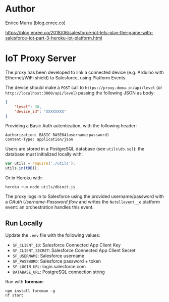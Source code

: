 # Author

Enrico Murru (blog.enree.co)

https://blog.enree.co/2018/06/salesforce-iot-lets-play-the-game-with-salesforce-iot-part-3-heroku-iot-platform.html


# IoT Proxy Server

The proxy has been developed to link a connected device (e.g. Arduino with Ethernet/WiFi shield) to Salesforce, using Platform Events.

The device should make a `POST` call to `https://proxy.doma.in/api/level` (or `http://localhost:3000/api/level`) passing the following JSON as body:

```json
{
    "level": 30,
    "device_id": "XXXXXXXX"
}
```

Providing a Basic Auth autentication, with the following header:

```
Authorization: BASIC BASE64(username:password)
Content-Type: application/json
```

Users are stored in a PostgreSQL database (see `utils\db.sql`): the database must  initialized locally with:

```javascript
var utils = require('./utils');
utils.initDB();
```

Or in Heroku with:

```
heroku run node utils/dbinit.js
```


The proxy logs in to Salesforce using the provided username/password with a *OAuth Username-Password flow* and writes the `Nutellevent__e` platform event: an orchestration handles this event.

## Run Locally
Update the `.env` file with the following values:

* `SF_CLIENT_ID`: Salesforce Connected App Client Key
* `SF_CLIENT_SECRET`: Salesforce Connected App Client Secret
* `SF_USERNAME`: Salesforce username
* `SF_PASSWORD`: Salesforce password + token
* `SF_LOGIN_URL`: login.salesforce.com
* `DATABASE_URL`: PostgreSQL connection string

Run with **foreman**:

```
npm install foreman -g
nf start
```
